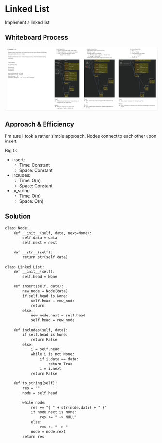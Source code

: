 # Linked List
<!-- Description of the challenge -->
Implement a linked list

## Whiteboard Process
<!-- Embedded whiteboard image -->
![Linked List Whiteboard](./linked_list.png)

## Approach & Efficiency
<!-- What approach did you take? Why? What is the Big O space/time for this approach? -->
I'm sure I took a rather simple approach. Nodes connect to each other upon insert.

Big O:

- insert:
  - Time: Constant
  - Space: Constant
- includes:
  - Time: O(n)
  - Space: Constant
- to_string:
  - Time: O(n)
  - Space: O(n)

## Solution
<!-- Show how to run your code, and examples of it in action -->
```
class Node:
    def __init__(self, data, next=None):
        self.data = data
        self.next = next
    
    def __str__(self):
        return str(self.data)
        
class Linked_List:
    def __init__(self):
        self.head = None
        
    def insert(self, data):
        new_node = Node(data)
        if self.head is None:
            self.head = new_node
            return
        else:
            new_node.next = self.head
            self.head = new_node
    
    def includes(self, data):
        if self.head is None:
            return False
        else:
            i = self.head
            while i is not None:
                if i.data == data:
                    return True
                i = i.next
            return False
            
    def to_string(self):
        res = ""
        node = self.head
        
        while node:
            res += "{ " + str(node.data) + " }"
            if node.next is None:
                res += " -> NULL"
            else:
                res += " -> "
            node = node.next
        return res
```